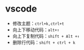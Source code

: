# vscode

- 修改主题：` ctrl+k,ctrl+t `
- 向上下移动代码：` alt+↑ `
- 向上下复制代码：` shift + Alt +↑ `
- 删除行代码：` shift + ctrl + k `
